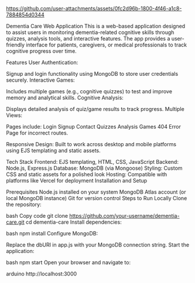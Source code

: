 
https://github.com/user-attachments/assets/0fc2d96b-1800-4f46-a1c8-7884854d0344

Dementia Care Web Application
This is a web-based application designed to assist users in monitoring dementia-related cognitive skills through quizzes, analysis tools, and interactive features. The app provides a user-friendly interface for patients, caregivers, or medical professionals to track cognitive progress over time.

Features
User Authentication:

Signup and login functionality using MongoDB to store user credentials securely.
Interactive Games:

Includes multiple games (e.g., cognitive quizzes) to test and improve memory and analytical skills.
Cognitive Analysis:

Displays detailed analysis of quiz/game results to track progress.
Multiple Views:

Pages include:
Login
Signup
Contact
Quizzes
Analysis
Games
404 Error Page for incorrect routes.

Responsive Design:
Built to work across desktop and mobile platforms using EJS templating and static assets.

Tech Stack
Frontend: EJS templating, HTML, CSS, JavaScript
Backend: Node.js, Express.js
Database: MongoDB (via Mongoose)
Styling: Custom CSS and static assets for a polished look
Hosting: Compatible with platforms like Vercel for deployment
Installation and Setup

Prerequisites
Node.js installed on your system
MongoDB Atlas account (or local MongoDB instance)
Git for version control
Steps to Run Locally
Clone the repository:

bash
Copy code
git clone https://github.com/your-username/dementia-care.git
cd dementia-care
Install dependencies:

bash
npm install
Configure MongoDB:

Replace the dbURI in app.js with your MongoDB connection string.
Start the application:

bash
npm start
Open your browser and navigate to:

arduino
http://localhost:3000
